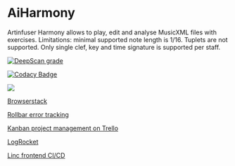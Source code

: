 # AiHarmony
Artinfuser Harmony allows to play, edit and analyse MusicXML files with exercises. Limitations: minimal supported note length is 1/16. Tuplets are not supported. Only single clef, key and time signature is supported per staff.

[![DeepScan grade](https://deepscan.io/api/teams/7033/projects/9147/branches/116136/badge/grade.svg)](https://deepscan.io/dashboard#view=project&tid=7033&pid=9147&bid=116136)

[![Codacy Badge](https://api.codacy.com/project/badge/Grade/eeb5081bf72440708b998e6abaa1efa4)](https://www.codacy.com/manual/rualark/AiHarmony?utm_source=github.com&amp;utm_medium=referral&amp;utm_content=rualark/AiHarmony&amp;utm_campaign=Badge_Grade)

<a href=https://bettercodehub.com/results/rualark/AiHarmony><img src='https://bettercodehub.com/edge/badge/rualark/AiHarmony?branch=master'></a>

<a href="https://browserstack.com">Browserstack</a>

<a href=https://rollbar.com/rualark/all/items>Rollbar error tracking</a>

<a href=https://trello.com/b/tX8MG31U/harmony>Kanban project management on Trello</a>

<a href=https://app.logrocket.com/rgvzmt/aiharmony/>LogRocket</a>

<a href=https://app.linc.sh/sites/rualark-aiharmony>Linc frontend CI/CD</a>
